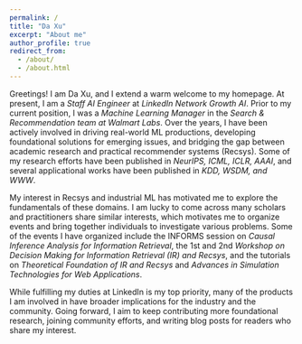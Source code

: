 ```yaml
---
permalink: /
title: "Da Xu"
excerpt: "About me"
author_profile: true
redirect_from:
  - /about/
  - /about.html
---
```


Greetings! I am Da Xu, and I extend a warm welcome to my homepage. At present, I am a *Staff AI Engineer* at *LinkedIn Network Growth AI*. Prior to my current position, I was a *Machine Learning Manager* in the *Search & Recommendation team at Walmart Labs*. Over the years, I have been actively involved in driving real-world ML productions, developing foundational solutions for emerging issues, and bridging the gap between academic research and practical recommender systems (Recsys).
Some of my research efforts have been published in *NeurIPS, ICML, ICLR, AAAI*, and several applicational works have been published in *KDD, WSDM, and WWW*.

My interest in Recsys and industrial ML has motivated me to explore the fundamentals of these domains. I am lucky to come across many scholars and practitioners share similar interests, which motivates me to organize events and bring together individuals to investigate various problems. Some of the events I have organized include the INFORMS session on *Causal Inference Analysis for Information Retrieval*, the 1st and 2nd *Workshop on Decision Making for Information Retrieval (IR) and Recsys*, and the tutorials on *Theoretical Foundation of IR and Recsys* and *Advances in Simulation Technologies for Web Applications*.

While fulfilling my duties at LinkedIn is my top priority, many of the products I am involved in have broader implications for the industry and the community. Going forward, I aim to keep contributing more foundational research, joining community efforts, and writing blog posts for readers who share my interest.





